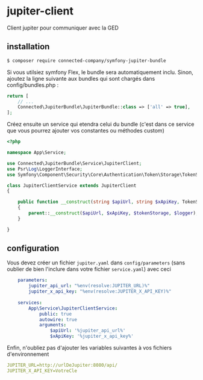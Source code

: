 # jupiter-client
Client jupiter pour communiquer avec la GED

## installation
```bash
$ composer require connected-company/symfony-jupiter-bundle
```
Si vous utilsiez symfony Flex, le bundle sera automatiquement inclu.
Sinon, ajoutez la ligne suivante aux bundles qui sont chargés dans config/bundles.php :
```php
return [
    // ...
    Connected\JupiterBundle\JupiterBundle::class => ['all' => true],
];
```

Créez ensuite un service qui etendra celui du bundle (c'est dans ce service que vous pourrez ajouter vos constantes ou méthodes custom)
```php
<?php

namespace App\Service;

use Connected\JupiterBundle\Service\JupiterClient;
use Psr\Log\LoggerInterface;
use Symfony\Component\Security\Core\Authentication\Token\Storage\TokenStorageInterface;

class JupiterClientService extends JupiterClient
{

    public function __construct(string $apiUrl, string $xApiKey, TokenStorageInterface $tokenStorage, LoggerInterface $logger)
    {
        parent::__construct($apiUrl, $xApiKey, $tokenStorage, $logger);
    }

}
```

## configuration
Vous devez créer un fichier `jupiter.yaml` dans `config/parameters` (sans oublier de bien l'inclure dans votre fichier `service.yaml`) avec ceci

```yaml
    parameters:
        jupiter_api_url: "%env(resolve:JUPITER_URL)%"
        jupiter_x_api_key: "%env(resolve:JUPITER_X_API_KEY)%"
    
    services:
        App\Service\JupiterClientService:
            public: true
            autowire: true
            arguments:
                $apiUrl: '%jupiter_api_url%'
                $xApiKey: '%jupiter_x_api_key%'

```
Enfin, n'oubliez pas d'ajouter les variables suivantes à vos fichiers d'environnement
```yaml
JUPITER_URL=http://urlDeJupiter:8080/api/
JUPITER_X_API_KEY=VotreCle
```